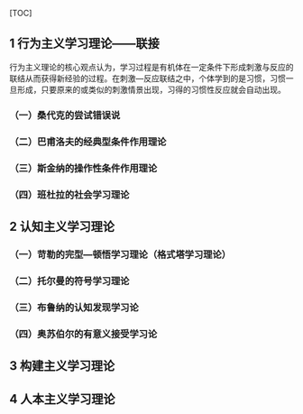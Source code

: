 [TOC]



## 1 行为主义学习理论——联接 



行为主义理论的核心观点认为，学习过程是有机体在一定条件下形成刺激与反应的联结从而获得新经验的过程。在刺激—反应联结之中，个体学到的是习惯，习惯一旦形成，只要原来的或类似的刺激情景出现，习得的习惯性反应就会自动出现。

### （一）桑代克的尝试错误说



### （二）巴甫洛夫的经典型条件作用理论



### （三）斯金纳的操作性条件作用理论



### （四）班杜拉的社会学习理论





## 2 认知主义学习理论



### （一）苛勒的完型—顿悟学习理论（格式塔学习理论）



### （二）托尔曼的符号学习理论



### （三）布鲁纳的认知发现学习论



### （四）奥苏伯尔的有意义接受学习论





## 3 构建主义学习理论





## 4 人本主义学习理论







